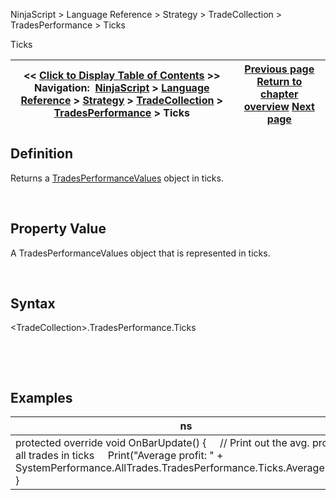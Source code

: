 ﻿


NinjaScript \> Language Reference \> Strategy \> TradeCollection \> TradesPerformance \> Ticks






















Ticks







| \<\< [Click to Display Table of Contents](ticks.md) \>\> **Navigation:**     [NinjaScript](ninjascript.md) \> [Language Reference](language_reference_wip.md) \> [Strategy](strategy.md) \> [TradeCollection](tradecollection.md) \> [TradesPerformance](tradesperformance.md) \> Ticks | [Previous page](sortinoratio.md) [Return to chapter overview](tradesperformance.md) [Next page](totalcommission.md) |
| --- | --- |











## Definition


Returns a [TradesPerformanceValues](tradesperformancevalues.md) object in ticks.  

 


## Property Value


A TradesPerformanceValues object that is represented in ticks.


 


## Syntax
\<TradeCollection\>.TradesPerformance.Ticks


 


 


## Examples




| ns |
| --- |
| protected override void OnBarUpdate() {      // Print out the avg. profit of all trades in ticks      Print("Average profit: " \+ SystemPerformance.AllTrades.TradesPerformance.Ticks.AverageProfit); } |



 








